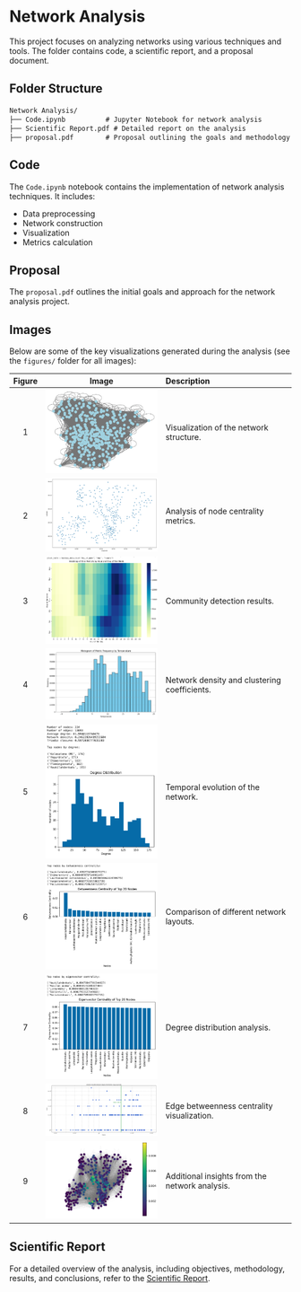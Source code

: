 # Network Analysis

This project focuses on analyzing networks using various techniques and tools. The folder contains code, a scientific report, and a proposal document.

## Folder Structure

```
Network Analysis/
├── Code.ipynb          # Jupyter Notebook for network analysis
├── Scientific Report.pdf # Detailed report on the analysis
├── proposal.pdf        # Proposal outlining the goals and methodology
```

## Code

The `Code.ipynb` notebook contains the implementation of network analysis techniques. It includes:
- Data preprocessing
- Network construction
- Visualization
- Metrics calculation

## Proposal

The `proposal.pdf` outlines the initial goals and approach for the network analysis project.

## Images

Below are some of the key visualizations generated during the analysis (see the `figures/` folder for all images):

| Figure | Image | Description |
|:------:|:-----:|:------------|
| 1 | <img src="figures/0.png" alt="Figure 1" width="300"> | Visualization of the network structure. |
| 2 | <img src="figures/1.png" alt="Figure 2" width="300"> | Analysis of node centrality metrics. |
| 3 | <img src="figures/2.png" alt="Figure 3" width="300"> | Community detection results. |
| 4 | <img src="figures/3.png" alt="Figure 4" width="300"> | Network density and clustering coefficients. |
| 5 | <img src="figures/4.png" alt="Figure 5" width="300"> | Temporal evolution of the network. |
| 6 | <img src="figures/5.png" alt="Figure 6" width="300"> | Comparison of different network layouts. |
| 7 | <img src="figures/6.png" alt="Figure 7" width="300"> | Degree distribution analysis. |
| 8 | <img src="figures/7.png" alt="Figure 8" width="300"> | Edge betweenness centrality visualization. |
| 9 | <img src="figures/8.png" alt="Figure 9" width="300"> | Additional insights from the network analysis. |

## Scientific Report

For a detailed overview of the analysis, including objectives, methodology, results, and conclusions, refer to the [Scientific Report](Scientific%20Report.pdf).
